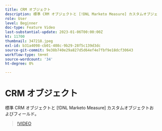 ```yaml
---
title: CRM オブジェクト
description: 標準 CRM オブジェクトと [!DNL Marketo Measure] カスタムオブジェクトおよびフィールド。
role: User
level: Beginner
doc-type: Feature Video
last-substantial-update: 2023-01-06T00:00:00Z
kt: 11700
thumbnail: 347218.jpeg
exl-id: b31a4098-cb01-408c-9b29-28f5c139d3dc
source-git-commit: 9e38b740e29a827d5d64ef4e7fbf9e18dcf30643
workflow-type: tm+mt
source-wordcount: '34'
ht-degree: 0%

---
```


# CRM オブジェクト

標準 CRM オブジェクトと [!DNL Marketo Measure] カスタムオブジェクトおよびフィールド。

>[!VIDEO](https://video.tv.adobe.com/v/347218/?quality=12&learn=on)
